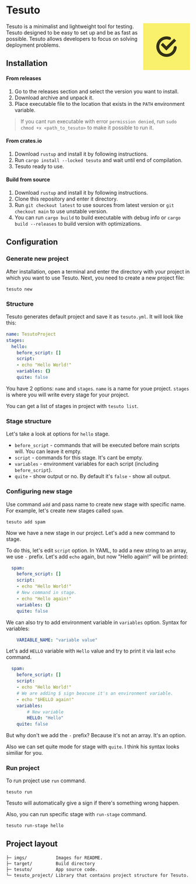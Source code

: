 # Tesuto

<img src="imgs/logo.svg" align="right" width="128px">

Tesuto is a minimalist and lightweight tool for testing.
Tesuto designed to be easy to set up and be as fast as possible.
Tesuto allows developers to focus on solving deployment problems.

## Installation

#### From releases

1. Go to the releases section and select the version you want to install.
2. Download archive and unpack it.
3. Place executable file to the location that exists in  the `PATH` environment variable.

> If you cant run executable with error `permission denied`, run `sudo chmod +x <path_to_tesuto>` to make it possible to run it.

#### From crates.io

1. Download `rustup` and install it by following instructions.
2. Run `cargo install --locked tesuto` and wait until end of compilation.
3. Tesuto ready to use.

#### Build from source

1. Download `rustup` and install it by following instructions.
2. Clone this repository and enter it directory.
3. Run `git checkout latest` to use sources from latest version or `git checkout main` to use unstable version.
4. You can run `cargo build` to build executable with debug info or `cargo build --releases` to build version with optimizations.

## Configuration

### Generate new project
After installation, open a terminal and enter the directory with your project in which you want to use Tesuto.
Next, you need to create a new project file:

```shell
tesuto new
```

### Structure

Tesuto generates default project and save it as `tesuto.yml`.
It will look like this:

```yaml
name: TesutoProject
stages:
  hello:
    before_script: []
    script:
    - echo "Hello World!"
    variables: {}
    quite: false
```

You have 2 options: `name` and `stages`. `name` is a name for youe project. `stages` is where you will write every stage for your project.

You can get a list of stages in project with `tesuto list`.

### Stage structure
Let's take a look at options for `hello` stage.

- `before_script` - commands that will be executed before main scripts will. You can leave it empty.
- `script` - commands for this stage. It's cant be empty.
- `variables` - environment variables for each script (including `before_script`). 
- `quite` - show output or no. By default it's `false` - show all output.

### Configuring new stage

Use command `add` and pass name to create new stage with specific name. 
For example, let's create new stages called `spam`.

```shell
tesuto add spam
```

Now we have a new stage in our project. 
Let's add a new command to stage.

To do this, let's edit `script` option.
In YAML, to add a new string to an array, we use `-` prefix.
Let's add `echo` again, but now "Hello again!" will be printed:

```yaml
  spam:
    before_script: []
    script:
    - echo "Hello World!"
    # New command in stage.
    - echo "Hello again!"
    variables: {}
    quite: false
```

We can also try to add environment variable in `variables` option.
Syntax for variables:
```yaml
    VARIABLE_NAME: "variable value"
```

Let's add `HELLO` variable with `Hello` value and try to print it via last `echo` command.

```yaml
  spam:
    before_script: []
    script:
    - echo "Hello World!"
    # We are adding $ sign beacuse it's an environment variable.
    - echo "$HELLO again!"
    variables: 
        # New variable
        HELLO: "Hello"
    quite: false
```

But why don't we add the `-` prefix? 
Because it's not an array. 
It's an option.

Also we can set quite mode for stage with `quite`. I think his syntax looks similiar for you.

### Run project

To run project use `run` command.

```shell
tesuto run
```

Tesuto will automatically give a sign if there's something wrong happen.

Also, you can run specific stage with `run-stage` command.

```shell
tesuto run-stage hello
```

## Project layout
```
├─ imgs/           Images for README.
├─ target/         Build directory
├─ tesuto/         App source code.
└─ tesuto_project/ Library that contains project structure for Tesuto.
```
